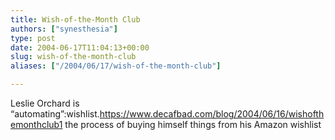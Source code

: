 ```yaml
---
title: Wish-of-the-Month Club
authors: ["synesthesia"]
type: post
date: 2004-06-17T11:04:13+00:00
slug: wish-of-the-month-club 
aliases: ["/2004/06/17/wish-of-the-month-club"]

---
```

Leslie Orchard is &#8220;automating&#8221;:wishlist.https://www.decafbad.com/blog/2004/06/16/wishofthemonthclub1 the process of buying himself things from his Amazon wishlist